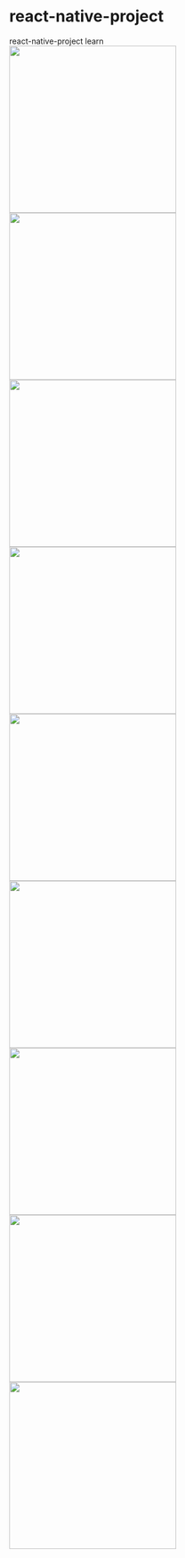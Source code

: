 # react-native-project
react-native-project learn <br/>
<img src="https://raw.githubusercontent.com/kix2204/images/master/introduce/react-native/react-native-index.png" width=300/>
<img src="https://raw.githubusercontent.com/kix2204/images/master/introduce/react-native/react-native-stopwatch.png" width=300/>
<img src="https://raw.githubusercontent.com/kix2204/images/master/introduce/react-native/react-native-tabbar.png" width=300/>
<img src="https://raw.githubusercontent.com/kix2204/images/master/introduce/react-native/react-native-adjustprogress.png" width=300/>
<img src="https://raw.githubusercontent.com/kix2204/images/master/introduce/react-native/react-native-datepicker.png" width=300/>
<img src="https://raw.githubusercontent.com/kix2204/images/master/introduce/react-native/react-native-changetime.png" width=300/>
<img src="https://raw.githubusercontent.com/kix2204/images/master/introduce/react-native/react-native-getlocation.png" width=300/>
<img src="https://raw.githubusercontent.com/kix2204/images/master/introduce/react-native/react-native-webview.png" width=300/>
<img src="https://raw.githubusercontent.com/kix2204/images/master/introduce/react-native/react-native-diarylist.png" width=300/>

